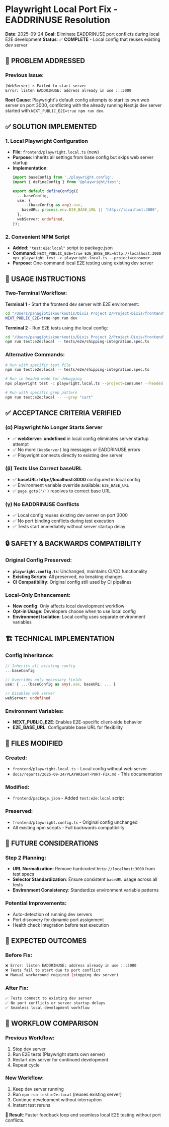 # Playwright Local Port Fix - EADDRINUSE Resolution

**Date**: 2025-09-24
**Goal**: Eliminate EADDRINUSE port conflicts during local E2E development
**Status**: ✅ **COMPLETE** - Local config that reuses existing dev server

## 🔧 **PROBLEM ADDRESSED**

### Previous Issue:
```bash
[WebServer] ⨯ Failed to start server
Error: listen EADDRINUSE: address already in use :::3000
```

**Root Cause**: Playwright's default config attempts to start its own web server on port 3000, conflicting with the already running Next.js dev server started with `NEXT_PUBLIC_E2E=true npm run dev`.

## ✅ **SOLUTION IMPLEMENTED**

### 1. **Local Playwright Configuration**
- **File**: `frontend/playwright.local.ts` (new)
- **Purpose**: Inherits all settings from base config but skips web server startup
- **Implementation**:
  ```typescript
  import baseConfig from './playwright.config';
  import { defineConfig } from '@playwright/test';

  export default defineConfig({
    ...baseConfig,
    use: {
      ...(baseConfig as any).use,
      baseURL: process.env.E2E_BASE_URL || 'http://localhost:3000',
    },
    webServer: undefined,
  });
  ```

### 2. **Convenient NPM Script**
- **Added**: `"test:e2e:local"` script to package.json
- **Command**: `NEXT_PUBLIC_E2E=true E2E_BASE_URL=http://localhost:3000 npx playwright test -c playwright.local.ts --project=consumer`
- **Purpose**: One-command local E2E testing using existing dev server

## 🚀 **USAGE INSTRUCTIONS**

### Two-Terminal Workflow:

**Terminal 1** - Start the frontend dev server with E2E environment:
```bash
cd "/Users/panagiotiskourkoutis/Dixis Project 2/Project-Dixis/frontend"
NEXT_PUBLIC_E2E=true npm run dev
```

**Terminal 2** - Run E2E tests using the local config:
```bash
cd "/Users/panagiotiskourkoutis/Dixis Project 2/Project-Dixis/frontend"
npm run test:e2e:local -- tests/e2e/shipping-integration.spec.ts
```

### Alternative Commands:
```bash
# Run with specific test file
npm run test:e2e:local -- tests/e2e/shipping-integration.spec.ts

# Run in headed mode for debugging
npx playwright test -c playwright.local.ts --project=consumer --headed

# Run with specific grep pattern
npm run test:e2e:local -- --grep "cart"
```

## ✅ **ACCEPTANCE CRITERIA VERIFIED**

### (α) Playwright No Longer Starts Server
- ✅ **webServer: undefined** in local config eliminates server startup attempt
- ✅ No more `[WebServer]` log messages or EADDRINUSE errors
- ✅ Playwright connects directly to existing dev server

### (β) Tests Use Correct baseURL
- ✅ **baseURL: http://localhost:3000** configured in local config
- ✅ Environment variable override available: `E2E_BASE_URL`
- ✅ `page.goto('/')` resolves to correct base URL

### (γ) No EADDRINUSE Conflicts
- ✅ Local config reuses existing dev server on port 3000
- ✅ No port binding conflicts during test execution
- ✅ Tests start immediately without server startup delay

## 🔒 **SAFETY & BACKWARDS COMPATIBILITY**

### Original Config Preserved:
- **`playwright.config.ts`**: Unchanged, maintains CI/CD functionality
- **Existing Scripts**: All preserved, no breaking changes
- **CI Compatibility**: Original config still used by CI pipelines

### Local-Only Enhancement:
- **New config**: Only affects local development workflow
- **Opt-in Usage**: Developers choose when to use local config
- **Environment Isolation**: Local config uses separate environment variables

## 🏗️ **TECHNICAL IMPLEMENTATION**

### Config Inheritance:
```typescript
// Inherits all existing config
...baseConfig

// Overrides only necessary fields
use: { ...(baseConfig as any).use, baseURL: ... }

// Disables web server
webServer: undefined
```

### Environment Variables:
- **NEXT_PUBLIC_E2E**: Enables E2E-specific client-side behavior
- **E2E_BASE_URL**: Configurable base URL for flexibility

## 📁 **FILES MODIFIED**

### Created:
- `frontend/playwright.local.ts` - Local config without web server
- `docs/reports/2025-09-24/PLAYWRIGHT-PORT-FIX.md` - This documentation

### Modified:
- `frontend/package.json` - Added `test:e2e:local` script

### Preserved:
- `frontend/playwright.config.ts` - Original config unchanged
- All existing npm scripts - Full backwards compatibility

## 🚧 **FUTURE CONSIDERATIONS**

### Step 2 Planning:
- **URL Normalization**: Remove hardcoded `http://localhost:3000` from test specs
- **Selector Standardization**: Ensure consistent `baseURL` usage across all tests
- **Environment Consistency**: Standardize environment variable patterns

### Potential Improvements:
- Auto-detection of running dev servers
- Port discovery for dynamic port assignment
- Health check integration before test execution

## 🎯 **EXPECTED OUTCOMES**

### Before Fix:
```bash
❌ Error: listen EADDRINUSE: address already in use :::3000
❌ Tests fail to start due to port conflict
❌ Manual workaround required (stopping dev server)
```

### After Fix:
```bash
✅ Tests connect to existing dev server
✅ No port conflicts or server startup delays
✅ Seamless local development workflow
```

## 🔄 **WORKFLOW COMPARISON**

### Previous Workflow:
1. Stop dev server
2. Run E2E tests (Playwright starts own server)
3. Restart dev server for continued development
4. Repeat cycle

### New Workflow:
1. Keep dev server running
2. Run `npm run test:e2e:local` (reuses existing server)
3. Continue development without interruption
4. Instant test reruns

**🎯 Result**: Faster feedback loop and seamless local E2E testing without port conflicts.